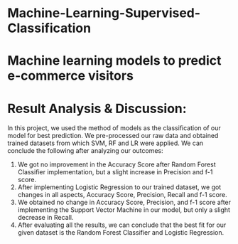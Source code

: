 # Machine-Learning-Supervised-Classification
# Machine learning models to predict e-commerce visitors
# Result Analysis & Discussion:
In this project, we used the method of models as the classification of our model for best 
prediction. We pre-processed our raw data and obtained trained datasets from which SVM, RF 
and LR were applied. We can conclude the following after analyzing our outcomes:
1. We got no improvement in the Accuracy Score after Random Forest Classifier 
implementation, but a slight increase in Precision and f-1 score.
2. After implementing Logistic Regression to our trained dataset, we got changes in all 
aspects, Accuracy Score, Precision, Recall and f-1 score.
3. We obtained no change in Accuracy Score, Precision, and f-1 score after implementing 
the Support Vector Machine in our model, but only a slight decrease in Recall.
4. After evaluating all the results, we can conclude that the best fit for our given dataset is 
the Random Forest Classifier and Logistic Regression.
